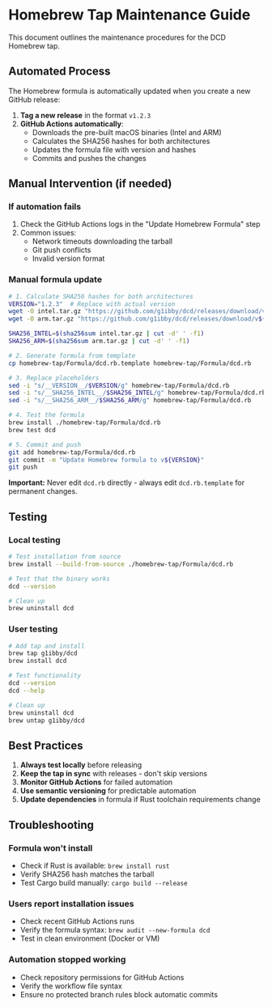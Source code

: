 # Homebrew Tap Maintenance Guide

This document outlines the maintenance procedures for the DCD Homebrew tap.

## Automated Process

The Homebrew formula is automatically updated when you create a new GitHub release:

1. **Tag a new release** in the format `v1.2.3`
2. **GitHub Actions automatically**:
   - Downloads the pre-built macOS binaries (Intel and ARM)
   - Calculates the SHA256 hashes for both architectures
   - Updates the formula file with version and hashes
   - Commits and pushes the changes

## Manual Intervention (if needed)

### If automation fails

1. Check the GitHub Actions logs in the "Update Homebrew Formula" step
2. Common issues:
   - Network timeouts downloading the tarball
   - Git push conflicts
   - Invalid version format

### Manual formula update

```bash
# 1. Calculate SHA256 hashes for both architectures
VERSION="1.2.3"  # Replace with actual version
wget -O intel.tar.gz "https://github.com/g1ibby/dcd/releases/download/v${VERSION}/dcd-x86_64-apple-darwin.tar.gz"
wget -O arm.tar.gz "https://github.com/g1ibby/dcd/releases/download/v${VERSION}/dcd-aarch64-apple-darwin.tar.gz"

SHA256_INTEL=$(sha256sum intel.tar.gz | cut -d' ' -f1)
SHA256_ARM=$(sha256sum arm.tar.gz | cut -d' ' -f1)

# 2. Generate formula from template
cp homebrew-tap/Formula/dcd.rb.template homebrew-tap/Formula/dcd.rb

# 3. Replace placeholders
sed -i "s/__VERSION__/$VERSION/g" homebrew-tap/Formula/dcd.rb
sed -i "s/__SHA256_INTEL__/$SHA256_INTEL/g" homebrew-tap/Formula/dcd.rb
sed -i "s/__SHA256_ARM__/$SHA256_ARM/g" homebrew-tap/Formula/dcd.rb

# 4. Test the formula
brew install ./homebrew-tap/Formula/dcd.rb
brew test dcd

# 5. Commit and push
git add homebrew-tap/Formula/dcd.rb
git commit -m "Update Homebrew formula to v${VERSION}"
git push
```

**Important:** Never edit `dcd.rb` directly - always edit `dcd.rb.template` for permanent changes.

## Testing

### Local testing
```bash
# Test installation from source
brew install --build-from-source ./homebrew-tap/Formula/dcd.rb

# Test that the binary works
dcd --version

# Clean up
brew uninstall dcd
```

### User testing
```bash
# Add tap and install
brew tap g1ibby/dcd
brew install dcd

# Test functionality
dcd --version
dcd --help

# Clean up
brew uninstall dcd
brew untap g1ibby/dcd
```

## Best Practices

1. **Always test locally** before releasing
2. **Keep the tap in sync** with releases - don't skip versions
3. **Monitor GitHub Actions** for failed automation
4. **Use semantic versioning** for predictable automation
5. **Update dependencies** in formula if Rust toolchain requirements change

## Troubleshooting

### Formula won't install
- Check if Rust is available: `brew install rust`
- Verify SHA256 hash matches the tarball
- Test Cargo build manually: `cargo build --release`

### Users report installation issues
- Check recent GitHub Actions runs
- Verify the formula syntax: `brew audit --new-formula dcd`
- Test in clean environment (Docker or VM)

### Automation stopped working
- Check repository permissions for GitHub Actions
- Verify the workflow file syntax
- Ensure no protected branch rules block automatic commits